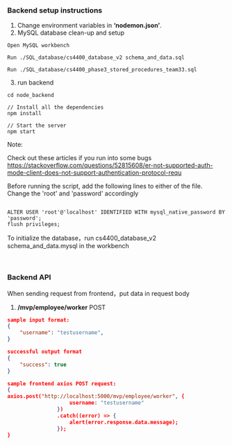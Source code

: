### Backend setup instructions
1. Change environment variables in **‘nodemon.json’**.
2. MySQL database clean-up and setup
```
Open MySQL workbench

Run ./SQL_database/cs4400_database_v2 schema_and_data.sql

Run ./SQL_database/cs4400_phase3_stored_procedures_team33.sql
```
3. run backend
```
cd node_backend

// Install all the dependencies
npm install

// Start the server
npm start
```
Note:

Check out these articles if you run into some bugs
https://stackoverflow.com/questions/52815608/er-not-supported-auth-mode-client-does-not-support-authentication-protocol-requ
<br />

Before running the script, add the following lines to either of the file. Change the 'root' and 'password' accordingly
```

ALTER USER 'root'@'localhost' IDENTIFIED WITH mysql_native_password BY 'password';
flush privileges;

```
To initialize the database，run cs4400_database_v2 schema_and_data.mysql in the workbench


<br />


### Backend API

When sending request from frontend，put data in request body

1. **/mvp/employee/worker**   POST
```json
sample input format:
{
    "username": "testusername", 
}

successful output format
{
    "success": true
}

sample frontend axios POST request:
{
axios.post("http://localhost:5000/mvp/employee/worker", {
                    username: "testusername"
                })
                .catch((error) => {
                    alert(error.response.data.message);
                });
}
```